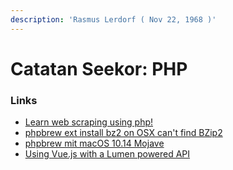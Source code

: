 ```yaml
---
description: 'Rasmus Lerdorf ( Nov 22, 1968 )'
---
```


# Catatan Seekor: PHP

### Links

* [Learn web scraping using php!](https://blog.usejournal.com/learn-web-scraping-using-php-12356332873e)
* [phpbrew ext install bz2 on OSX can't find BZip2](https://github.com/phpbrew/phpbrew/issues/966)
* [phpbrew mit macOS 10.14 Mojave](https://www.marcusjaschen.de/blog/2019/phpbrew-mit-macos-10-14-mojave/)
* [Using Vue.js with a Lumen powered API](https://www.liquidlight.co.uk/blog/using-vue-js-with-a-lumen-powered-api/)

